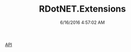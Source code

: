 ﻿---
title: RDotNET.Extensions
date: 6/16/2016 4:57:02 AM
---

[API](T-RDotNET.Extensions.API.html)
